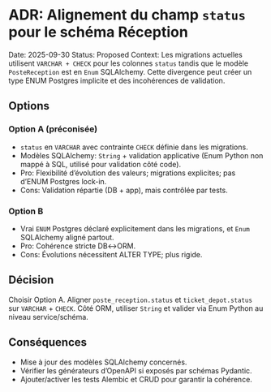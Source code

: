 # ADR: Alignement du champ `status` pour le schéma Réception

Date: 2025-09-30
Status: Proposed
Context: Les migrations actuelles utilisent `VARCHAR + CHECK` pour les colonnes `status` tandis que le modèle `PosteReception` est en `Enum` SQLAlchemy. Cette divergence peut créer un type ENUM Postgres implicite et des incohérences de validation.

## Options

### Option A (préconisée)
- `status` en `VARCHAR` avec contrainte `CHECK` définie dans les migrations.
- Modèles SQLAlchemy: `String` + validation applicative (Enum Python non mappé à SQL, utilisé pour validation côté code).
- Pro: Flexibilité d’évolution des valeurs; migrations explicites; pas d’ENUM Postgres lock-in.
- Cons: Validation répartie (DB + app), mais contrôlée par tests.

### Option B
- Vrai `ENUM` Postgres déclaré explicitement dans les migrations, et `Enum` SQLAlchemy aligné partout.
- Pro: Cohérence stricte DB↔ORM.
- Cons: Évolutions nécessitent ALTER TYPE; plus rigide.

## Décision
Choisir Option A. Aligner `poste_reception.status` et `ticket_depot.status` sur `VARCHAR` + `CHECK`. Côté ORM, utiliser `String` et valider via Enum Python au niveau service/schéma.

## Conséquences
- Mise à jour des modèles SQLAlchemy concernés.
- Vérifier les générateurs d’OpenAPI si exposés par schémas Pydantic.
- Ajouter/activer les tests Alembic et CRUD pour garantir la cohérence.


